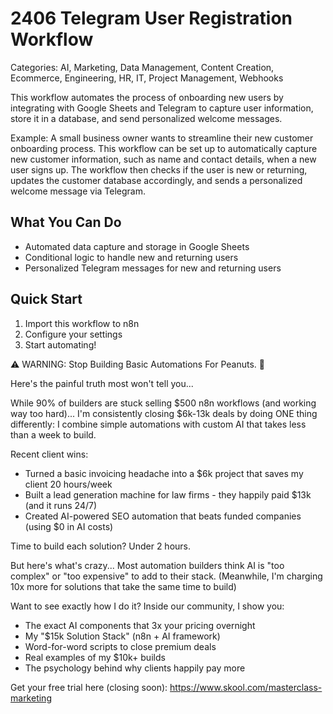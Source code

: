 # 2406 Telegram User Registration Workflow

Categories: AI, Marketing, Data Management, Content Creation, Ecommerce, Engineering, HR, IT, Project Management, Webhooks

This workflow automates the process of onboarding new users by integrating with Google Sheets and Telegram to capture user information, store it in a database, and send personalized welcome messages.

Example: A small business owner wants to streamline their new customer onboarding process. This workflow can be set up to automatically capture new customer information, such as name and contact details, when a new user signs up. The workflow then checks if the user is new or returning, updates the customer database accordingly, and sends a personalized welcome message via Telegram.

## What You Can Do
- Automated data capture and storage in Google Sheets
- Conditional logic to handle new and returning users
- Personalized Telegram messages for new and returning users

## Quick Start
1. Import this workflow to n8n
2. Configure your settings
3. Start automating!

⚠️ WARNING: Stop Building Basic Automations For Peanuts. 🚫

Here's the painful truth most won't tell you...

While 90% of builders are stuck selling $500 n8n workflows (and working way too hard)...
I'm consistently closing $6k-13k deals by doing ONE thing differently:
I combine simple automations with custom AI that takes less than a week to build.

Recent client wins:
* Turned a basic invoicing headache into a $6k project that saves my client 20 hours/week
* Built a lead generation machine for law firms - they happily paid $13k (and it runs 24/7)
* Created AI-powered SEO automation that beats funded companies (using $0 in AI costs)

Time to build each solution? Under 2 hours.

But here's what's crazy...
Most automation builders think AI is "too complex" or "too expensive" to add to their stack.
(Meanwhile, I'm charging 10x more for solutions that take the same time to build)

Want to see exactly how I do it?
Inside our community, I show you:
* The exact AI components that 3x your pricing overnight
* My "$15k Solution Stack" (n8n + AI framework)
* Word-for-word scripts to close premium deals
* Real examples of my $10k+ builds
* The psychology behind why clients happily pay more

Get your free trial here (closing soon): https://www.skool.com/masterclass-marketing
